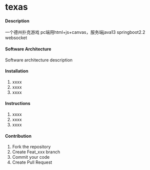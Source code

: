 # texas

#### Description
一个德州扑克游戏
pc端用html+js+canvas，服务端java13 springboot2.2 websocket


#### Software Architecture
Software architecture description

#### Installation

1.  xxxx
2.  xxxx
3.  xxxx

#### Instructions

1.  xxxx
2.  xxxx
3.  xxxx

#### Contribution

1.  Fork the repository
2.  Create Feat_xxx branch
3.  Commit your code
4.  Create Pull Request


